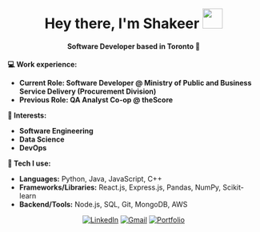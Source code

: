 

<!--
**shakeern/Shakeern** is a ✨ _special_ ✨ repository because its `README.md` (this file) appears on your GitHub profile.

-->

<h1 align="center">
  Hey there, I'm Shakeer
  <img src="wavegif.gif" width="40"/>
</h1>

<h4 align="center">Software Developer based in Toronto 📍</h4>

**💻 Work experience:**

- **Current Role: Software Developer @ Ministry of Public and Business Service Delivery (Procurement Division)**
- **Previous Role: QA Analyst Co-op @ theScore**

**🌱 Interests:**

- **Software Engineering**
- **Data Science**
- **DevOps**

**🧠 Tech I use:**

- **Languages:** Python, Java, JavaScript, C++
- **Frameworks/Libraries:** React.js, Express.js, Pandas, NumPy, Scikit-learn
- **Backend/Tools:** Node.js, SQL, Git, MongoDB, AWS

<div align="center">

  [![LinkedIn](https://img.shields.io/badge/LinkedIn-%230077B5.svg?logo=linkedin&logoColor=white)](https://www.linkedin.com/in/shakeer-nawaz/)
  [![Gmail](https://img.shields.io/badge/Gmail-D14836?logo=gmail&logoColor=white)](mailto:shakeernawaz11@gmail.com)
  [![Portfolio](https://img.shields.io/badge/Portfolio-black?logo=github&logoColor=white)](https://shakeern.github.io/Shakeer-Nawaz/) <!-- Replace with your actual site if available -->

</div>
